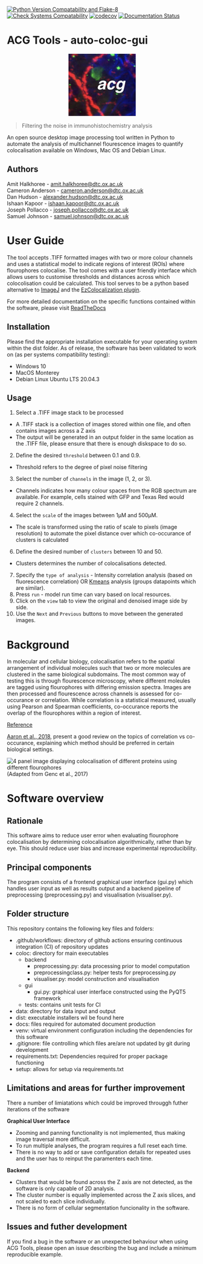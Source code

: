 [![Python Version Compatability and Flake-8](https://github.com/Software-Engineering-BBSRC-Group-6/auto-coloc-gui/actions/workflows/python-version.yml/badge.svg)](https://github.com/Software-Engineering-BBSRC-Group-6/auto-coloc-gui/actions/workflows/python-version.yml)
[![Check Systems Compatability](https://github.com/Software-Engineering-BBSRC-Group-6/auto-coloc-gui/actions/workflows/system-compatability.yml/badge.svg)](https://github.com/Software-Engineering-BBSRC-Group-6/auto-coloc-gui/actions/workflows/system-compatability.yml)
[![codecov](https://codecov.io/gh/Software-Engineering-BBSRC-Group-6/auto-coloc-gui/branch/main/graph/badge.svg?token=0jS0kYRsze)](https://codecov.io/gh/Software-Engineering-BBSRC-Group-6/auto-coloc-gui)
[![Documentation Status](https://readthedocs.org/projects/auto-coloc-gui/badge/?version=main)](https://auto-coloc-gui.readthedocs.io/en/main/?badge=main)

# ACG Tools - auto-coloc-gui

<p align="center">
  <img src="coloc/gui/acg_logo.png" alt="ACG Tools Logo"/>
</p>

> Filtering the noise in immunohistochemistry analysis

An open source desktop image processing tool written in Python to automate the analysis of multichannel flourescence images to quantify colocalisation available on Windows, Mac OS and Debian Linux.


## Authors

Amit Halkhoree - amit.halkhoree@dtc.ox.ac.uk \
Cameron Anderson - cameron.anderson@dtc.ox.ac.uk \
Dan Hudson - alexander.hudson@dtc.ox.ac.uk \
Ishaan Kapoor - ishaan.kapoor@dtc.ox.ac.uk \
Joseph Pollacco - joseph.pollacco@dtc.ox.ac.uk \
Samuel Johnson - samuel.johnson@dtc.ox.ac.uk

# User Guide
The tool accepts .TIFF formatted images with two or more colour channels and uses a statistical model to indicate regions of interest (ROIs) where flourophores colocalise. The tool comes with a user friendly interface which allows users to customise thresholds and distances across which colocolisation could be calculated. This tool serves to be a python based alternative to [ImageJ](https://imagej.nih.gov/ij/) and the [EzColocalization plugin](https://www.nature.com/articles/s41598-018-33592-8).

For more detailed documentation on the specific functions contained within the software, please visit [ReadTheDocs](https://auto-coloc-gui.readthedocs.io/en/main/)

## Installation
Please find the appropriate installation executable for your operating system within the dist folder. As of release, the software has been validated to work on (as per systems compatibility testing):
* Windows 10
* MacOS Monterey 
* Debian Linux Ubuntu LTS 20.04.3
## Usage
1) Select a .TIFF image stack to be processed
- A .TIFF stack is a collection of images stored within one file, and often contains images across a Z axis
- The output will be generated in an output folder in the same location as the .TIFF file, please ensure that there is enough diskspace to do so.
2) Define the desired `threshold` between 0.1 and 0.9.
- Threshold refers to the degree of pixel noise filtering
3) Select the number of `channels` in the image (1, 2, or 3).
- Channels indicates how many colour spaces from the RGB spectrum are available. For example, cells stained with GFP and Texas Red would require 2 channels. 
4) Select the `scale` of the images between 1μM and 500μM.
- The scale is transformed using the ratio of scale to pixels (image resolution) to automate the pixel distance over which co-occurance of clusters is calculated
6) Define the desired number of `clusters` between 10 and 50.
- Clusters determines the number of colocalisations detected.
7) Specify the `type of analysis` - Intensity correlation analysis (based on fluorescence correlation) OR [Kmeans](https://scikit-learn.org/stable/modules/generated/sklearn.cluster.KMeans.html) analysis (groups datapoints which are similar).
8) Press `run` - model run time can vary based on local resources.
9) Click on the `view` tab to view the original and denoised image side by side.
10) Use the `Next` and `Previous` buttons to move between the generated images.

# Background

In molecular and cellular biology, colocalisation refers to the spatial arrangement of individual molecules such that two or more molecules are clustered in the same biological subdomains. The most common way of testing this is through flourescence microscopy, where different moleules are tagged using flourophores with differing emission spectra. Images are then processed and flourescence across channels is assessed for co-occurance or correlation. While correlation is a statistical measured, usually using Pearson and Spearman coefficients, co-occurance reports the overlap of the flourophores within a region of interest. 

[Reference](https://en.wikipedia.org/wiki/Colocalization)

[Aaron et al., 2018](doi:10.1242/jcs.211847), present a good review on the topics of correlation vs co-occurance, explaining which method should be preferred in certain biological settings. 


![4 panel image displaying colocalisation of different proteins using different flourophores](https://iiif.elifesciences.org/lax/22904%2Felife-22904-fig4-v2.tif/full/1500,/0/default.jpg) 
(Adapted from Genc et al., 2017)

# Software overview

## Rationale
This software aims to reduce user error when evaluating flourophore colocalisation by determining colocalisation algorithmically, rather than by eye. This should reduce user bias and increase experimental reproducibility. 

## Principal components
The program consists of a frontend graphical user interface (gui.py) which handles user input as well as results output and a backend pipeline of preprocessing (preprocessing.py) and visualisation (visualiser.py).

## Folder structure
This repository contains the following key files and folders:
* .github/workflows: directory of github actions ensuring continuous integration (CI) of repository updates
* coloc: directory for main executables
    * backend
        * preprocessing.py: data processing prior to model computation
        * preprocessingclass.py: helper tests for preprocessing.py
        * visualiser.py: model construction and visualisation
    * gui
        * gui.py: graphical user interface constructed using the PyQT5 framework
    * tests: contains unit tests for CI
* data: directory for data input and output
* dist: executable installers wil be found here
* docs: files required for automated document production
* venv: virtual environment configuration including the dependencies for this software
* .gitignore: file controlling which files are/are not updated by git during development
* requirements.txt: Dependencies required for proper package functioning
* setup: allows for setup via requirements.txt

## Limitations and areas for further improvement

There a number of limiatations which could be improved througgh futher iterations of the software

**Graphical User Interface**
* Zooming and panning functionality is not implemented, thus making image traversal more difficult. 
* To run multiple analyses, the program requires a full reset each time.
* There is no way to add or save configuration details for repeated uses and the user has to reinput the paramenters each time.

**Backend**
* Clusters that would be found across the Z axis are not detected, as the software is only capable of 2D analysis. 
* The cluster number is equally implemented across the Z axis slices, and not scaled to each slice individually.
* There is no form of cellular segmentation funcionality in the software. 

## Issues and futher development

If you find a bug in the software or an unexpected behaviour when using ACG Tools, please open an issue describing the bug and include a minimum reproducible example. 
